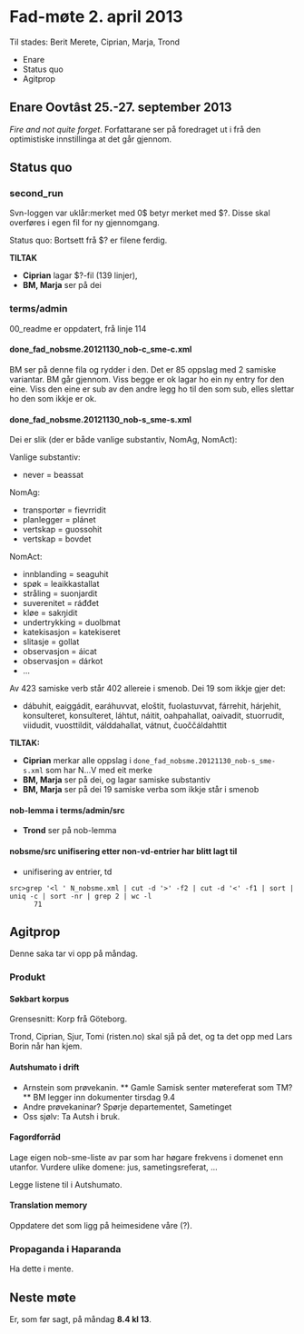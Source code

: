 # Fad-møte 2. april 2013

Til stades: Berit Merete, Ciprian, Marja, Trond

- Enare
- Status quo
- Agitprop

## Enare Oovtâst 25.-27. september 2013

_Fire and not quite forget_. Forfattarane ser på foredraget
ut i frå den optimistiske innstillinga at det går gjennom.

## Status quo

### second_run

Svn-loggen var uklår:merket med 0$ betyr merket med $?.
Disse skal overføres i egen fil for ny gjennomgang.

Status quo: Bortsett frå $? er filene ferdig.

**TILTAK**

- **Ciprian** lagar $?-fil (139 linjer),
- **BM, Marja** ser på dei

### terms/admin

00_readme er oppdatert, frå linje 114

#### done_fad_nobsme.20121130_nob-c_sme-c.xml

BM ser på denne fila og rydder i den.
Det er 85 oppslag med 2 samiske variantar.
BM går gjennom. Viss begge er ok lagar ho ein ny entry for
den eine. Viss den eine er sub av den andre legg ho til den
som sub, elles slettar ho den som ikkje er ok.

#### done_fad_nobsme.20121130_nob-s_sme-s.xml

Dei er slik (der er både vanlige substantiv, NomAg, NomAct):

Vanlige substantiv:

- never = beassat

NomAg:

- transportør = fievrridit
- planlegger = plánet
- vertskap = guossohit
- vertskap = bovdet

NomAct:

- innblanding = seaguhit
- spøk = leaikkastallat
- stråling = suonjardit
- suverenitet = ráđđet
- kløe = sakŋidit
- undertrykking = duolbmat
- katekisasjon = katekiseret
- slitasje = gollat
- observasjon = áicat
- observasjon = dárkot
- ...

Av 423 samiske verb står 402 allereie i smenob. Dei 19 som ikkje gjer det:

- dábuhit, eaiggádit, earáhuvvat, eloštit, fuolastuvvat, fárrehit, hárjehit, konsulteret, konsulteret, láhtut, náitit, oahpahallat, oaivadit, stuorrudit, viidudit, vuosttildit, válddahallat, vátnut, čuoččáldahttit

**TILTAK:**

- **Ciprian** merkar alle oppslag i
  `done_fad_nobsme.20121130_nob-s_sme-s.xml` som har N...V
  med eit merke
- **BM, Marja** ser på dei, og lagar samiske substantiv
- **BM, Marja** ser på dei 19 samiske verba som ikkje står i smenob

#### nob-lemma i terms/admin/src

- **Trond** ser på nob-lemma

#### nobsme/src unifisering etter non-vd-entrier har blitt lagt til

- unifisering av entrier, td

```
src>grep '<l ' N_nobsme.xml | cut -d '>' -f2 | cut -d '<' -f1 | sort | uniq -c | sort -nr | grep 2 | wc -l
      71
```

## Agitprop

Denne saka tar vi opp på måndag.

### Produkt

#### Søkbart korpus

Grensesnitt: Korp frå Göteborg.

Trond, Ciprian, Sjur, Tomi (risten.no) skal sjå på det,
og ta det opp med Lars Borin når han kjem.

#### Autshumato i drift

- Arnstein som prøvekanin.
  ** Gamle Samisk senter møtereferat som TM?
  ** BM legger inn dokumenter tirsdag 9.4
- Andre prøvekaninar? Spørje departementet, Sametinget
- Oss sjølv: Ta Autsh i bruk.

#### Fagordforråd

Lage eigen nob-sme-liste av par som har høgare
frekvens i domenet enn utanfor.
Vurdere ulike domene: jus, sametingsreferat, ...

Legge listene til i Autshumato.

#### Translation memory

Oppdatere det som ligg på heimesidene våre (?).

### Propaganda i Haparanda

Ha dette i mente.

## Neste møte

Er, som før sagt, på måndag **8.4 kl 13**.
